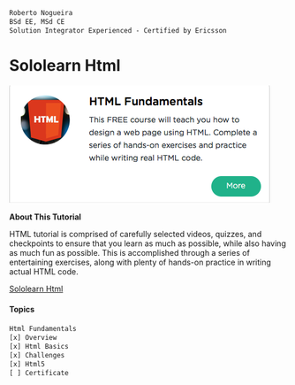 ```
Roberto Nogueira  
BSd EE, MSd CE
Solution Integrator Experienced - Certified by Ericsson
```
# Sololearn Html

![ebook cover](images/sololearn-html.png)

**About This Tutorial**

HTML tutorial is comprised of carefully selected videos, quizzes, and checkpoints to ensure that you learn as much as possible, while also having as much fun as possible. This is accomplished through a series of entertaining exercises, along with plenty of hands-on practice in writing actual HTML code.

[Sololearn Html](https://www.sololearn.com/Course/HTML/)

#### Topics
```
Html Fundamentals
[x] Overview
[x] Html Basics
[x] Challenges
[x] Html5
[ ] Certificate
```
